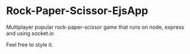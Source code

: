 # Rock-Paper-Scissor-EjsApp

Multiplayer popular rock-paper-scissor game that runs on node, express and using socket.io

Feel free to style it.
